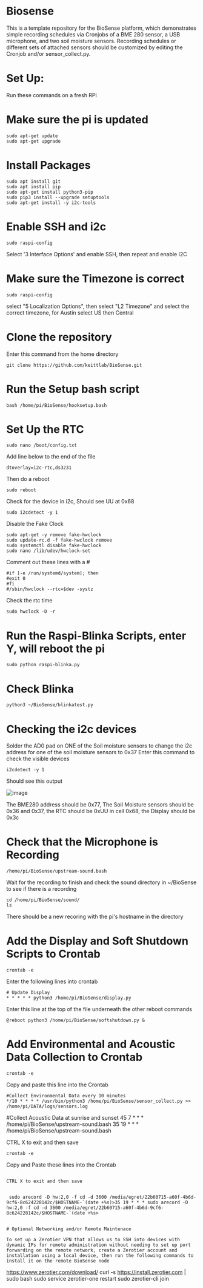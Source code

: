 # Biosense
This is a template repository for the BioSense platform, which demonstrates simple recording schedules via Cronjobs of a BME 280 sensor, a USB microphone, and two soil moisture sensors. Recording schedules or different sets of attached sensors should be customized by editing the Cronjob and/or sensor_collect.py.

# Set Up:
Run these commands on a fresh RPi

# Make sure the pi is updated
```
sudo apt-get update 
sudo apt-get upgrade
```
# Install Packages
```
sudo apt install git
sudo apt install pip
sudo apt-get install python3-pip
sudo pip3 install --upgrade setuptools
sudo apt-get install -y i2c-tools
```
# Enable SSH and i2c
```
sudo raspi-config
```
Select '3 Interface Options' and enable SSH, then repeat and enable I2C

# Make sure the Timezone is correct
```
sudo raspi-config
```
select "5 Localization Options", then select "L2 Timezone" and select the correct timezone, for Austin select US then Central

# Clone the repository
Enter this command from the home directory
```
git clone https://github.com/keittlab/BioSense.git
```
# Run the Setup bash script
```
bash /home/pi/BioSense/hooksetup.bash
```
# Set Up the RTC
```
sudo nano /boot/config.txt
```
Add line below to the end of the file
```
dtoverlay=i2c-rtc,ds3231
```
Then do a reboot
```
sudo reboot
```
Check for the device in i2c, 
Should see UU at 0x68
```
sudo i2cdetect -y 1
```
Disable the Fake Clock
```
sudo apt-get -y remove fake-hwclock
sudo update-rc.d -f fake-hwclock remove
sudo systemctl disable fake-hwclock
sudo nano /lib/udev/hwclock-set
```
Comment out these lines with a #
```
#if [-e /run/systemd/system]; then
#exit 0
#fi
#/sbin/hwclock --rtc=$dev -systz
```
Check the rtc time
```
sudo hwclock -D -r
```
# Run the Raspi-Blinka Scripts, enter Y, will reboot the pi
```
sudo python raspi-blinka.py
```
# Check Blinka
```
python3 ~/BioSense/blinkatest.py
```
# Checking the i2c devices  
Solder the AD0 pad on ONE of the Soil moisture sensors to change the i2c address for one of the soil moisture sensors to 0x37
Enter this command to check the visible devices
```
i2cdetect -y 1
```
Should see this output

![image](https://user-images.githubusercontent.com/45701166/195462601-e89c3723-71dc-4676-90ad-39358cb91333.png)

The BME280 address should be 0x77, The Soil Moisture sensors should be 0x36 and 0x37, the RTC should be 0xUU in cell 0x68, the Display should be 0x3c
# Check that the Microphone is Recording
```
/home/pi/BioSense/upstream-sound.bash
```
Wait for the recording to finish and check the sound directory in ~/BioSense to see if there is a recording
```
cd /home/pi/BioSense/sound/
ls
```
There should be a new recoring with the pi's hostname in the directory 

# Add the Display and Soft Shutdown Scripts to Crontab 
```
crontab -e
```
Enter the following lines into crontab
```
# Update Display
* * * * * python3 /home/pi/BioSense/display.py
```
Enter this line at the top of the file underneath the other reboot commands
```
@reboot python3 /home/pi/BioSense/softshutdown.py &
```

# Add Environmental and Acoustic Data Collection to Crontab 
```
crontab -e
```
Copy and paste this line into the Crontab
```
#Collect Environmental Data every 10 minutes
*/10 * * * * /usr/bin/python3 /home/pi/BioSense/sensor_collect.py >> /home/pi/DATA/logs/sensors.log
```

#Collect Acoustic Data at sunrise and sunset
45 7 * * * /home/pi/BioSense/upstream-sound.bash
35 19 * * * /home/pi/BioSense/upstream-sound.bash

CTRL X to exit and then save

```
crontab -e
```
Copy and Paste these lines into the Crontab
```

CTRL X to exit and then save


 sudo arecord -D hw:2,0 -f cd -d 3600 /media/egret/22b60715-a60f-4b6d-9cf6-8c624228142c/$HOSTNAME-`(date +%s)>35 19 * * * sudo arecord -D hw:2,0 -f cd -d 3600 /media/egret/22b60715-a60f-4b6d-9cf6-8c624228142c/$HOSTNAME-`(date +%s>


# Optional Networking and/or Remote Maintenace

To set up a Zerotier VPN that allows us to SSH into devices with dynamic IPs for remote administration without needing to set up port forwarding on the remote network, create a Zerotier account and installation using a local device, then run the following commands to install it on the remote BioSense node
```
https://www.zerotier.com/download/
curl -s https://install.zerotier.com | sudo bash
sudo service zerotier-one restart
sudo zerotier-cli join <network id>
```
